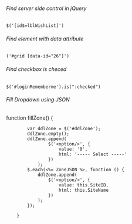 ###### Find server side control in jQuery
`$('[id$=lblWishList]')`

###### Find element with data attribute
`('#grid [data-id="26"]')`

###### Find checkbox is checed
`$('#loginRememberme').is(":checked")`

###### Fill Dropdown using JSON
function fillZone() {  
            
            var ddlZone = $('#ddlZone');
            ddlZone.empty();
            ddlZone.append(
                    $('<option/>', {
                        value: '0',
                        html: '----- Select -----'
                    })
                );
            $.each(<%= ZoneJSON %>, function () {
                ddlZone.append(
                    $('<option/>', {
                        value: this.SiteID,
                        html: this.SiteName
                    })
                );
            });

        }
